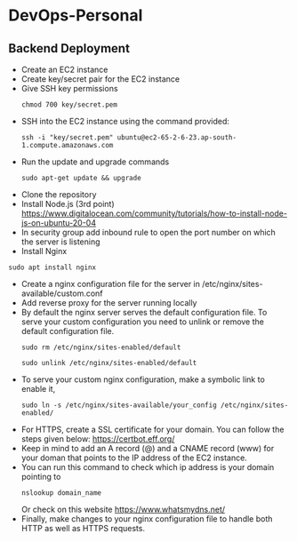 # DevOps-Personal

## Backend Deployment

- Create an EC2 instance 
- Create key/secret pair for the EC2 instance
- Give SSH key permissions
  ``` 
  chmod 700 key/secret.pem
  ```
- SSH into the EC2 instance using the command provided:
  ```
  ssh -i "key/secret.pem" ubuntu@ec2-65-2-6-23.ap-south-1.compute.amazonaws.com
  ```
- Run the update and upgrade commands
  ```
  sudo apt-get update && upgrade
  ```
- Clone the repository
- Install Node.js (3rd point)
  https://www.digitalocean.com/community/tutorials/how-to-install-node-js-on-ubuntu-20-04
- In security group add inbound rule to open the port number on which the server is listening
- Install Nginx
 ```
 sudo apt install nginx
 ```
- Create a nginx configuration file for the server in /etc/nginx/sites-available/custom.conf
- Add reverse proxy for the server running locally 
- By default the nginx server serves the default configuration file. To serve your custom configuration you need to unlink or remove the default configuration file.
  ```
  sudo rm /etc/nginx/sites-enabled/default
  ```
  ```
  sudo unlink /etc/nginx/sites-enabled/default
  ```
- To serve your custom nginx configuration, make a symbolic link to enable it,
  ```
  sudo ln -s /etc/nginx/sites-available/your_config /etc/nginx/sites-enabled/
  ```
- For HTTPS, create a SSL certificate for your domain. You can follow the steps given below:
  https://certbot.eff.org/
- Keep in mind to add an A record (@) and a CNAME record (www) for your doman that points to the IP address of the EC2 instance.
- You can run this command to check which ip address is your domain pointing to
  ```
  nslookup domain_name
  ```
  Or check on this website
  https://www.whatsmydns.net/
- Finally, make changes to your nginx configuration file to handle both HTTP as well as HTTPS requests.
